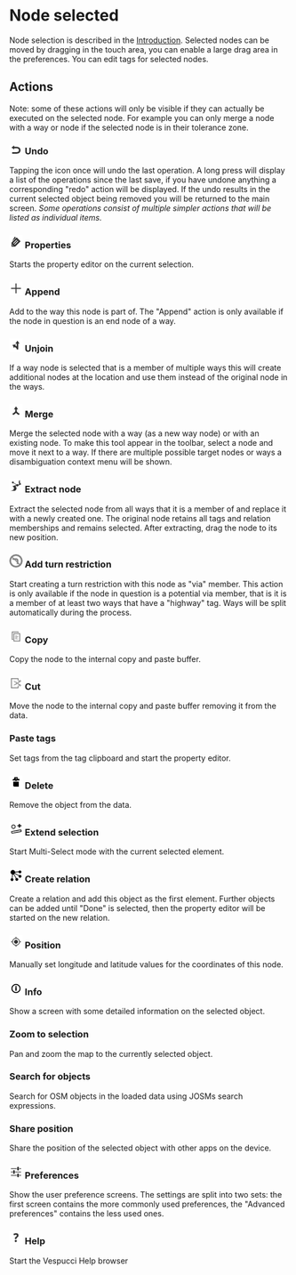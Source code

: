# Node selected

Node selection is described in the [Introduction](../en/Introduction.md). Selected nodes can be moved by dragging in the touch area, you can enable a large drag area in the preferences. You can edit tags for selected nodes.

## Actions  

Note: some of these actions will only be visible if they can actually be executed on the selected node. For example you can only merge a node with a way or node if the selected node is in their tolerance zone.

### ![Undo](../images/undolist_undo.png) Undo

Tapping the icon once will undo the last operation. A long press will display a list of the operations since the last save, if you have undone anything a corresponding "redo" action will be displayed. If the undo results in the current selected object being removed you will be returned to the main screen. *Some operations consist of multiple simpler actions that will be listed as individual items.*

### ![Properties](../images/tag_menu_tags.png) Properties

Starts the property editor on the current selection.

### ![Append](../images/tag_menu_append.png) Append 

Add to the way this node is part of. The "Append" action is only available if the node in question is an end node of a way.

### ![Unjoin](../images/tag_menu_split.png) Unjoin 

If a way node is selected that is a member of multiple ways this will create additional nodes at the location and use them instead of the original node in the ways. 

### ![Merge](../images/tag_menu_merge.png) Merge 

Merge the selected node with a way (as a new way node) or with an existing node. To make this tool appear in the toolbar, select a node and move it next to a way. If there are multiple possible target nodes or ways a disambiguation context menu will be shown.

### ![Extract](../images/extract_node.png) Extract node

Extract the selected node from all ways that it is a member of and replace it with a newly created one. The original node retains all tags and relation memberships and remains selected. After extracting, drag the node to its new position.  

### ![TurnRestriction](../images/no_left_turn_light.png) Add turn restriction 

Start creating a turn restriction with this node as "via" member. This action is only available if the node in question is a potential via member, that is it is a member of at least two ways that have a "highway" tag. Ways will be split automatically during the process.

### ![Copy](../images/ic_menu_copy_holo_light.png) Copy

Copy the node to the internal copy and paste buffer.

### ![Cut](../images/ic_menu_cut_holo_light.png) Cut

Move the node to the internal copy and paste buffer removing it from the data.

### Paste tags

Set tags from the tag clipboard and start the property editor.

### ![Delete](../images/tag_menu_delete.png) Delete

Remove the object from the data.

### ![Extend](../images/extend_selection.png) Extend selection

Start Multi-Select mode with the current selected element.

### ![Relation](../images/relation.png) Create relation

Create a relation and add this object as the first element. Further objects can be added until "Done" is selected, then the property editor will be started on the new relation. 

### ![Position](../images/menu_gps.png) Position

Manually set longitude and latitude values for the coordinates of this node.

### ![Info](../images/tag_menu_mapfeatures.png) Info

Show a screen with some detailed information on the selected object.

### Zoom to selection

Pan and zoom the map to the currently selected object.

### Search for objects

Search for OSM objects in the loaded data using JOSMs search expressions.

### Share position

Share the position of the selected object with other apps on the device.

### ![Preferences](../images/menu_config.png) Preferences

Show the user preference screens. The settings are split into two sets: the first screen contains the more commonly used preferences, the "Advanced preferences" contains the less used ones. 

### ![Help](../images/menu_help.png) Help

Start the Vespucci Help browser
